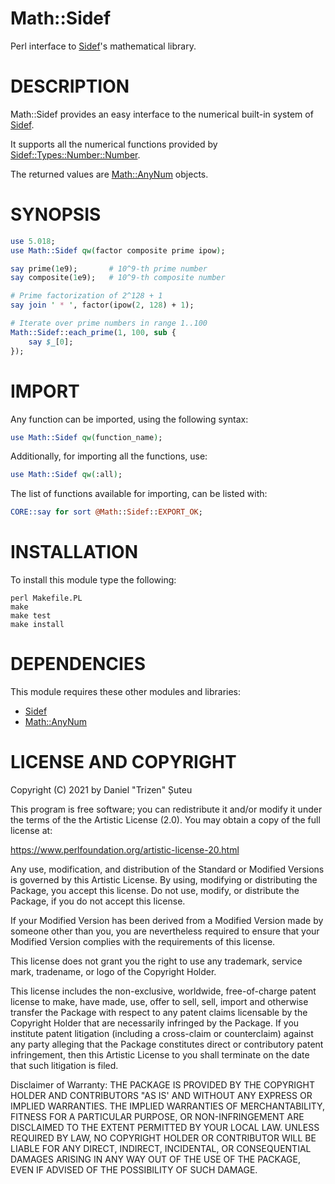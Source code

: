 # Math::Sidef

Perl interface to [Sidef](https://metacpan.org/release/Sidef)'s mathematical library.

# DESCRIPTION

Math::Sidef provides an easy interface to the numerical built-in system of [Sidef](https://metacpan.org/release/Sidef).

It supports all the numerical functions provided by [Sidef::Types::Number::Number](https://metacpan.org/pod/Sidef::Types::Number::Number).

The returned values are [Math::AnyNum](https://metacpan.org/release/Math-AnyNum) objects.

# SYNOPSIS

```perl
use 5.018;
use Math::Sidef qw(factor composite prime ipow);

say prime(1e9);       # 10^9-th prime number
say composite(1e9);   # 10^9-th composite number

# Prime factorization of 2^128 + 1
say join ' * ', factor(ipow(2, 128) + 1);

# Iterate over prime numbers in range 1..100
Math::Sidef::each_prime(1, 100, sub {
    say $_[0];
});
```

# IMPORT

Any function can be imported, using the following syntax:

```perl
use Math::Sidef qw(function_name);
```

Additionally, for importing all the functions, use:

```perl
use Math::Sidef qw(:all);
```

The list of functions available for importing, can be listed with:

```perl
CORE::say for sort @Math::Sidef::EXPORT_OK;
```

# INSTALLATION

To install this module type the following:

```console
perl Makefile.PL
make
make test
make install
```

# DEPENDENCIES

This module requires these other modules and libraries:

* [Sidef](https://metacpan.org/release/Sidef)
* [Math::AnyNum](https://metacpan.org/release/Math-AnyNum)

# LICENSE AND COPYRIGHT

Copyright (C) 2021 by Daniel "Trizen" Șuteu

This program is free software; you can redistribute it and/or modify it
under the terms of the the Artistic License (2.0). You may obtain a
copy of the full license at:

https://www.perlfoundation.org/artistic-license-20.html

Any use, modification, and distribution of the Standard or Modified
Versions is governed by this Artistic License. By using, modifying or
distributing the Package, you accept this license. Do not use, modify,
or distribute the Package, if you do not accept this license.

If your Modified Version has been derived from a Modified Version made
by someone other than you, you are nevertheless required to ensure that
your Modified Version complies with the requirements of this license.

This license does not grant you the right to use any trademark, service
mark, tradename, or logo of the Copyright Holder.

This license includes the non-exclusive, worldwide, free-of-charge
patent license to make, have made, use, offer to sell, sell, import and
otherwise transfer the Package with respect to any patent claims
licensable by the Copyright Holder that are necessarily infringed by the
Package. If you institute patent litigation (including a cross-claim or
counterclaim) against any party alleging that the Package constitutes
direct or contributory patent infringement, then this Artistic License
to you shall terminate on the date that such litigation is filed.

Disclaimer of Warranty: THE PACKAGE IS PROVIDED BY THE COPYRIGHT HOLDER
AND CONTRIBUTORS "AS IS' AND WITHOUT ANY EXPRESS OR IMPLIED WARRANTIES.
THE IMPLIED WARRANTIES OF MERCHANTABILITY, FITNESS FOR A PARTICULAR
PURPOSE, OR NON-INFRINGEMENT ARE DISCLAIMED TO THE EXTENT PERMITTED BY
YOUR LOCAL LAW. UNLESS REQUIRED BY LAW, NO COPYRIGHT HOLDER OR
CONTRIBUTOR WILL BE LIABLE FOR ANY DIRECT, INDIRECT, INCIDENTAL, OR
CONSEQUENTIAL DAMAGES ARISING IN ANY WAY OUT OF THE USE OF THE PACKAGE,
EVEN IF ADVISED OF THE POSSIBILITY OF SUCH DAMAGE.
